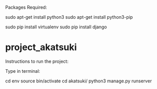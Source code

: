 Packages Required:

sudo apt-get install python3
sudo apt-get install python3-pip

sudo pip install virtualenv
sudo pip install django


# project_akatsuki
Instructions to run the project:

Type in terminal:

cd env
source bin/activate
cd akatsuki/
python3 manage.py runserver
